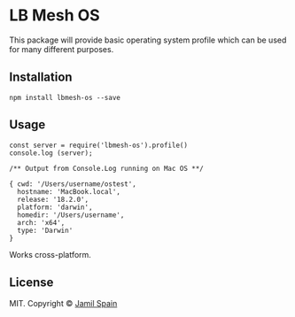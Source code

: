 # LB Mesh OS

This package will provide basic operating system profile which can be used for many different purposes. 

Installation
------

	npm install lbmesh-os --save
	

	
Usage
------

	const server = require('lbmesh-os').profile()
	console.log (server);

	/** Output from Console.Log running on Mac OS **/
	
	{ cwd: '/Users/username/ostest',
  	  hostname: 'MacBook.local',
      release: '18.2.0',
      platform: 'darwin',
      homedir: '/Users/username',
      arch: 'x64',
      type: 'Darwin' 
    }

Works cross-platform.


License
------

MIT. Copyright &copy; [Jamil Spain](http://www.jamilspain.com)




	